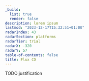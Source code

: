 ```yaml
---
_build:
  list: true
  render: false
description: lorem ipsum
lastmod: "2023-12-17T15:32:51+01:00"
radarIndex: 43
radarSection: platforms
radarTier: trial
radarX: -320
radarY: 57
table-of-contents: false
title: Flux CD
---
```


TODO justification
